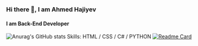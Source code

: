 ### Hi there 👋, I am Ahmed Hajiyev
#### I am Back-End Developer


![Anurag's GitHub stats](https://github-readme-stats.vercel.app/api?username=AhmedHajiyev&theme=dark&show_icons=true)
Skills: HTML / CSS / C# / PYTHON 
[![Readme Card](https://github-readme-stats.vercel.app/api/pin/?username=AhmedHajiyev&repo=ahmedhajiyev.github.io)](https://github.com/anuraghazra/github-readme-stats)








